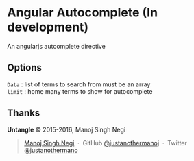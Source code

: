 Angular Autocomplete (In development)
====================

An angularjs autcomplete directive

Options
-------

`Data` : list of terms to search from must be an array 
<br>
`limit` : home many terms to show for autocomplete


Thanks
------

**Untangle** © 2015-2016, Manoj Singh Negi

> [Manoj Singh Negi](http://manojsinghnegi.com) &nbsp;&middot;&nbsp;
> GitHub [@justanothermanoj](https://github.com/justanothermanoj) &nbsp;&middot;&nbsp;
> Twitter [@justanothermano](https://twitter.com/justanothermano)